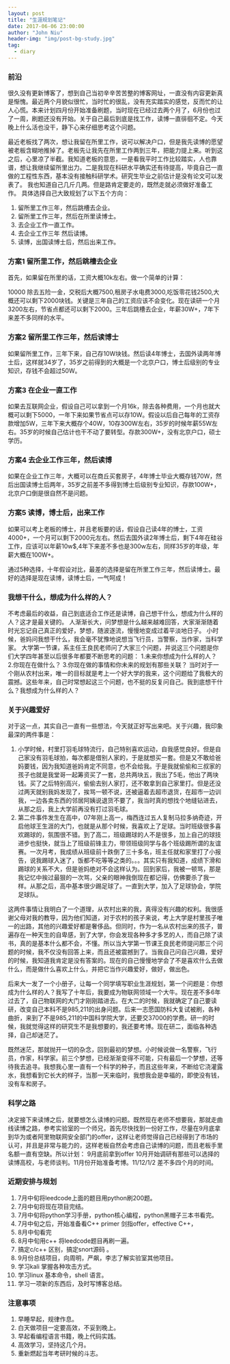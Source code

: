 ```yaml
---
layout: post
title: "生涯规划笔记"
date: 2017-06-06 23:00:00
author: "John Niu"
header-img: "img/post-bg-study.jpg" 
tag:
  - diary
---
```


### 前沿
很久没有更新博客了，想到自己当初辛辛苦苦整的博客网址，一直没有内容更新真是惭愧。最近两个月貌似很忙，当时忙的很乱，没有充实踏实的感觉，反而忙的让人心慌。本来计划四月份开始准备刷题，当时现在已经过去两个月了，6月份也过了一周，刷题还没有开始。关于自己最后到底是找工作，读博一直徘徊不定。今天晚上什么活也没干，静下心来仔细思考这个问题。

最近老板找了两次，想让我留在所里工作，说可以解决户口，但是我先读博的愿望被老板含糊地推掉了。老板先让我先在所里工作两到三年，把能力提上来。听到这之后，心里凉了半截。我知道老板的意思，一是看我平时工作比较踏实，人也靠谱，想让我继续留所里出力。二是我现在科研水平确实还有待提高，毕竟自己一直做的工程性东西，基本没有接触科研学术。研究生毕业之前估计是没有论文可以发表了。
我也知道自己几斤几两。但是路肯定要走的，既然走就必须做好准备工作。
具体选择自己大致规划了以下五个方向：
1. 留所里工作三年，然后跳槽去企业。
2. 留所里工作三年，然后在所里读博士。
3. 去企业工作一直工作。
4. 去企业工作三年 然后读博。
5. 读博，出国读博士后，然后出来工作。

### 方案1 留所里工作，然后跳槽去企业

首先，如果留在所里的话，工资大概10k左右。做一个简单的计算：

10000 除去五险一金，交税后大概7500,租房子水电费3000,吃饭零花钱2500,大概还可以剩下2000块钱。关键是三年自己的工资应该不会变化。现在读研一个月3200左右，节省点都还可以剩下2000。三年后跳槽去企业，年薪30W+，7年下来差不多同样的水平。

### 方案2 留所里工作三年，然后读博士

如果留所里工作，三年下来，自己存10W块钱。然后读4年博士，去国外读两年博士后，这样就34岁了，35岁之前得到的大概是一个北京户口，博士后级别的专业知识，存钱不会超过50W。

### 方案3 在企业一直工作 

如果去互联网企业，假设自己可以拿到一个月16k，除去各种费用，一个月也就大概可以剩下5000，一年下来如果节省点可以存10W。假设以后自己每年的工资存款增加5W，三年下来大概存个40W，10存300W左右，35岁的时候年薪55W左右。35岁的时候自己估计也干不动了要转型。存款300W+，没有北京户口，硕士学历。

### 方案4 去企业工作三年，然后读博

如果在企业工作三年，大概可以在商丘买套房子，4年博士毕业大概存钱70W，然后出国读博士后两年，35岁之前差不多得到博士后级别专业知识，存款100W+，北京户口倒是很自然不是问题。

### 方案5 读博，博士后，出来工作

如果可以考上老板的博士，并且老板要的话，假设自己读4年的博士，工资4000+，一个月可以剩下2000元左右。然后去国外读2年博士后，剩下4年在硅谷工作，应该可以年薪10w$,4年下来差不多也是300w左右，同样35岁的年级，年薪大概在100W+。


通过5种选择，十年假设对比，最差的选择是留在所里工作三年，然后读博士。最好的选择是现在读博，读博士后，一气呵成！

### 我想干什么，想成为什么样的人？

不考虑最后的收益，自己到底适合工作还是读博，自己想干什么，想成为什么样的人？这才是最关键的。
人渐渐长大，问梦想是什么越来越难回答，大家渐渐随着时光忘记自己真正的爱好，梦想，随波逐流，慢慢地变成过着平淡地日子。
小时候，爸妈问我想干什么，我会毫不犹豫地说想当飞行员，当警察，当作家，当科学家。
大学第一节课，系主任王良民老师问了大家三个问题，并说这三个问题是你们大学四年甚至以后很多年都要不断思考的问题：
1.未来你想成为什么样的人？
2.你现在在做什么？
3.你现在做的事情和你未来的规划有那些关联？
当时对于一个刚从农村出来，唯一的目标就是考上一个好大学的我来，这个问题给了我极大的震撼。这些年来，自己时常想起这三个问题，也不挺的反复问自己。我到底想干什么？我想成为什么样的人？

### 关于兴趣爱好
对于这一点，其实自己一直有一些想法，今天就正好写出来吧。关于兴趣，我印象最深的两件事是：
1. 小学时候，村里打羽毛球特流行，自己特别喜欢运动，自我感觉良好。但是自己家没有羽毛球拍，每次都是借别人家的，于是就想买一套。但是又不敢给爸妈要钱，因为我知道爸妈肯定不同意，也不会给我。于是我就偷偷和三叔家的孩子也就是我堂哥一起筹资买了一套，总共两块五，我出了5毛，他出了两块钱。买了之后特别高兴，偷偷去别人家打，还不敢拿到自己家里打。但是还没过两天就别我妈发现了，挨骂一顿不说，还被逼着去超市退货，在超市一边训我，一边各卖东西的邻居阿姨说退货不要了，我当时真的想找个地缝钻进去，从那之后，我上大学前再没有打过羽毛球。
2. 第二件事件发生在高中，07年刚上高一，梅西连过五人复制马拉多纳奇迹，开启他球王生涯的大门，也就是从那个时候，我喜欢上了足球。当时班级很多喜欢踢球的，氛围很不错。到了高二，班级踢球的人不是很多，加上自己的球技进步也挺快，就当上了班级前锋主力，带领班级同学与各个班级踢所谓的友谊赛。一次月考，我成绩从班级前十跌倒了三十多名，班主任就和家里打了小报告，说我踢球入迷了，饭都不吃等等之类的。。。其实只有我知道，成绩下滑和踢球的关系不大，但是爸妈绝对不会这样认为。回到家后，我被一顿骂，那是我记忆中挨过最狠的一次骂，父亲的眼神我倒现在都记得，仿佛要杀了我一样。从那之后，高中基本很少踢足球了。一直到大学，加入了足球协会，学院足球队。

这两件事情让我明白了一个道理，从农村出来的我，真得没有兴趣的权利。我很感谢父母对我的教导，因为他们知道，对于农村的孩子来说，考上大学是村里孩子唯一的出路，其他的兴趣爱好都是奢侈品。但同时，作为一名从农村出来的孩子，普遍存在一种天生的自卑感，到了大学，你会发现各种多才多艺的人，而自己除了读书，真的是基本什么都不会，不懂。所以当大学第一节课王良民老师提问那三个问题的时候，我不仅没有回答上来，而且还被震撼到了。当我自己问自己兴趣，爱好的时候，我知道我肯定是没有答案的。现在的自己慢慢地学会了不是喜欢什么去做什么，而是做什么喜欢上什么，并把它当作兴趣爱好，做好，做出色。

后来大一发了一个小册子，让每一个同学填写职业生涯规划，第一个问题是：你想成为什么样的人？我写了十年后，我要成为物联网领域一个大牛。现在差不多6年过去了，自己物联网的大门才刚刚踏进去。在大二的时候，我就确定了自己要读研，改变自己本科不是985,211的出身问题。后来一志愿国防科大复试被刷，各种曲折，来到了不是985,211的中国科学院大学，还要交37000的学费。研一的时候，我就觉得这样的研究生不是我想要的，我还要考博。现在研二，面临各种选择，自己却迷茫了。

既然迷茫，那就抛开一切的杂念，回到最初的梦想。小时候说做一名警察，飞行员，作家，科学家。前三个梦想，已经渐渐变得不可能，只有最后一个梦想，还等待我去追寻。我想我心里一直有一个科学的种子，而且这些年来，不断给它浇灌露水，我想看到它长大的样子，当那一天来临时，我想我会是幸福的，即使没有钱，没有车和房子。

### 科学之路

决定接下来读博之后，就要想怎么读博的问题。既然现在老师不想要我，那就走曲线读博之路，参考实验室的一个师兄，首先尽快找到一份好工作，尽量在9月底拿到华为或者阿里物联网安全部门的offer，这样让老师觉得自己已经得到了市场的认可，并且是非常与能力的，这样老板自然会考虑自己读博的问题，而且老板手里名额一直有空缺。所以计划：
9月底前拿到offer 10月开始调研有那些可以选择的读博高校，与老师谈判。11月份开始准备考博。11/12/1/2 差不多四个月的时间。

### 近期安排与规划

1. 7月中旬将leedcode上面的题目用python刷200题。
2. 7月中旬将现在项目完结。
3. 7月中旬将python学习手册，python核心编程，python黑帽子三本书看完。
4. 7月中旬之后，开始准备看C++ primer 剑指offer，effective C++，
5. 8月中旬看完
6. 8月中旬用c++ 将leedcode题目再刷一遍。
7. 搞定c/c++ 区别，搞定snort源码 。
8. 9月份总结项目，向周明，严飙，李志了解实验室其他项目。
9. 学习kali 掌握各种攻击方式。
10. 学习linux 基本命令，shell 语言。
11. 学习一项新的东西后，及时写博客总结。

### 注意事项

1. 早睡早起，规律作息。
2. 白天做项目一定要高效，不妥到晚上。
3. 早起看编程语言书籍，晚上代码实践。
4. 高效学习，坚持这几个月。
5. 重新燃起当年考研时候的斗志。
